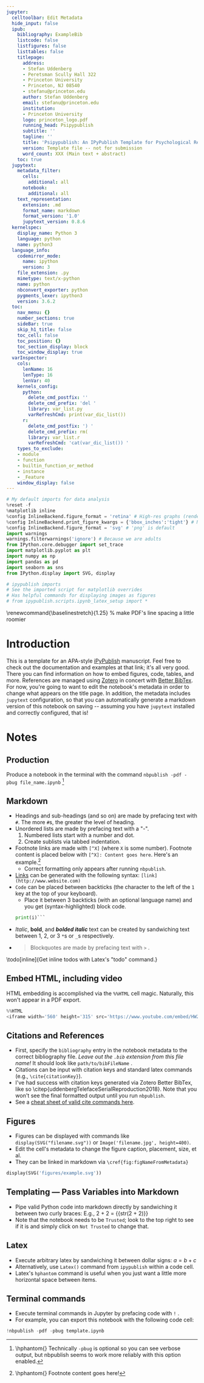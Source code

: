 ```yaml
---
jupyter:
  celltoolbar: Edit Metadata
  hide_input: false
  ipub:
    bibliography: ExampleBib
    listcode: false
    listfigures: false
    listtables: false
    titlepage:
      address:
      - Stefan Uddenberg
      - Peretsman Scully Hall 322
      - Princeton University
      - Princeton, NJ 08540
      - stefanu@princeton.edu
      author: Stefan Uddenberg
      email: stefanu@princeton.edu
      institution:
      - Princeton University
      logo: princeton_logo.pdf
      running_head: Psipypublish
      subtitle: ''
      tagline: ''
      title: 'Psipypublish: An IPyPublish Template for Psychological Research'
      version: Template file -- not for submission
      word_count: XXX (Main text + abstract)
    toc: true
  jupytext:
    metadata_filter:
      cells:
        additional: all
      notebook:
        additional: all
    text_representation:
      extension: .md
      format_name: markdown
      format_version: '1.0'
      jupytext_version: 0.8.6
  kernelspec:
    display_name: Python 3
    language: python
    name: python3
  language_info:
    codemirror_mode:
      name: ipython
      version: 3
    file_extension: .py
    mimetype: text/x-python
    name: python
    nbconvert_exporter: python
    pygments_lexer: ipython3
    version: 3.6.2
  toc:
    nav_menu: {}
    number_sections: true
    sideBar: true
    skip_h1_title: false
    toc_cell: false
    toc_position: {}
    toc_section_display: block
    toc_window_display: true
  varInspector:
    cols:
      lenName: 16
      lenType: 16
      lenVar: 40
    kernels_config:
      python:
        delete_cmd_postfix: ''
        delete_cmd_prefix: 'del '
        library: var_list.py
        varRefreshCmd: print(var_dic_list())
      r:
        delete_cmd_postfix: ') '
        delete_cmd_prefix: rm(
        library: var_list.r
        varRefreshCmd: 'cat(var_dic_list()) '
    types_to_exclude:
    - module
    - function
    - builtin_function_or_method
    - instance
    - _Feature
    window_display: false
---
```


```python
# My default imports for data analysis
%reset -f
%matplotlib inline
%config InlineBackend.figure_format = 'retina' # High-res graphs (rendered irrelevant by svg option below)
%config InlineBackend.print_figure_kwargs = {'bbox_inches':'tight'} # No extra white space
%config InlineBackend.figure_format = 'svg' # 'png' is default
import warnings
warnings.filterwarnings('ignore') # Because we are adults
from IPython.core.debugger import set_trace
import matplotlib.pyplot as plt
import numpy as np
import pandas as pd
import seaborn as sns
from IPython.display import SVG, display

# ipypublish imports
# See the imported script for matplotlib overrides
# Has helpful commands for displaying images as figures
# from ipypublish.scripts.ipynb_latex_setup import *
```

\renewcommand{\baselinestretch}{1.25} % make PDF's line spacing a little roomier


# Introduction
This is a template for an APA-style [iPyPublish](https://github.com/chrisjsewell/ipypublish) manuscript. Feel free to check out the documentation and examples at that link; it's all very good. There you can find information on how to embed figures, code, tables, and more. References are managed using [Zotero](https://www.zotero.org/) in concert with [Better BibTex](https://github.com/retorquere/zotero-better-bibtex/). For now, you're going to want to edit the notebook's metadata in order to change what appears on the title page. In addition, the metadata includes `jupytext` configuration, so that you can automatically generate a markdown version of this notebook on saving -- assuming you have `jupytext` installed and correctly configured, that is!  


# Notes


## Production
Produce a notebook in the terminal with the command `nbpublish -pdf -pbug file_name.ipynb` [^1]

[^1]: \hphantom{} Technically `-pbug` is optional so you can see verbose output, but nbpublish seems to work more reliably with this option enabled.


## Markdown
- Headings and sub-headings (and so on) are made by prefacing text with `#`. The more `#`s, the greater the level of heading.
- Unordered lists are made by prefacing text with a "-".
    1. Numbered lists start with a number and dot.
    2. Create sublists via tabbed indentation.
- Footnote links are made with `[^X]` (where `X` is some number). Footnote content is placed below with `[^X]: Content goes here`. Here's an example.[^2] 
    - Correct formatting only appears after running `nbpublish`.
- [Links](https://google.com) can be generated with the following syntax: `[link](http://www.website.com)`
- `Code` can be placed between backticks (the character to the left of the `1` key at the top of your keyboard).
    - Place it between 3 backticks (with an optional language name) and you get (syntax-highlighted) block code. 
    ```python 
    print(i)```
- *Italic*, __bold__, and ***bolded italic*** text can be created by sandwiching text between 1, 2, or 3 `*`s or `_`s respectively.
- > Blockquotes are made by prefacing text with `>` .

\todo[inline]{Get inline todos with Latex's "todo" command.}

[^2]: \hphantom{} Footnote content goes here!


## Embed HTML, including video
HTML embedding is accomplished via the `%%HTML` cell magic. Naturally, this won't appear in a PDF export.

```python
%%HTML
<iframe width='560' height='315' src='https://www.youtube.com/embed/HW29067qVWk' frameborder='0' allowfullscreen></iframe>
```

## Citations and References
- First, specify the `bibliography` entry in the notebook metadata to the correct bibliography file. _Leave out the `.bib` extension from this file name!_ It should look like `path/to/bibFileName` .
- Citations can be input with citation keys and standard latex commands (e.g., `\cite{citationKey}`).
- I've had success with citation keys generated via Zotero Better BibTex, like so \citep{uddenbergTelefaceSerialReproduction2018}. Note that you won't see the final formatted output until you run `nbpublish`.
- See a [cheat sheet of valid cite commands here](http://merkel.texture.rocks/Latex/natbib.php).


## Figures
- Figures can be displayed with commands like `display(SVG("filename.svg"))` or `Image('filename.jpg', height=400)`.
- Edit the cell's metadata to change the figure caption, placement, size, et al.
- They can be linked in markdown via `\cref{fig:figNameFromMetadata}`

```python
display(SVG('figures/example.svg'))
```

## Templating — Pass Variables into Markdown
- Pipe valid Python code into markdown directly by sandwiching it between two curly braces: E.g., 2 + 2 = {{str(2 + 2)}}
- Note that the notebook needs to be `Trusted`; look to the top right to see if it is and simply click on `Not Trusted` to change that.


## Latex
- Execute arbitrary latex by sandwiching it between dollar signs: $a = b+c$
- Alternatively, use `Latex()` command from `ipypublish` within a code cell.
- Latex's `hphantom` command is useful when you just want a little more horizontal space between items.


## Terminal commands
- Execute terminal commands in Jupyter by prefacing code with `!` .
- For example, you can export this notebook with the following code cell:

```python
!nbpublish -pdf -pbug template.ipynb
```
